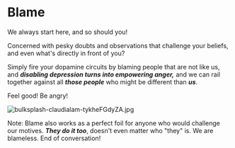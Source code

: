 # Blame

We always start here, and so should you!

Concerned with pesky doubts and observations that challenge your beliefs, and even what's directly in front of you?

Simply fire your dopamine circuits by blaming people that are not like us, and _**disabling depression turns into empowering anger,**_ and we can rail together against all _**those people**_ who might be different than _**us**_.

Feel good! Be angry!

<img class="bordered" src="/_merged_assets/_static/images/bulksplash-claudialam-tykheFGdyZA.jpg" alt="bulksplash-claudialam-tykheFGdyZA.jpg" />

Note: Blame also works as a perfect foil for anyone who would challenge our motives. _**They do it too**_, doesn't even matter who "they" is. We are blameless. End of conversation!